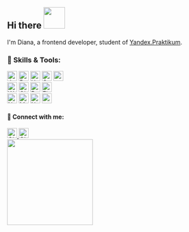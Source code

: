## Hi there <img src="https://media.giphy.com/media/mGcNjsfWAjY5AEZNw6/giphy.gif" width="50">

I'm Diana, a frontend developer, student of [Yandex.Praktikum](https://praktikum.yandex.ru/web/).


### 🔧 Skills & Tools:
<span>
  <img src="https://img.shields.io/badge/JavaScript-F5FFFA?logo=javascript&logoColor=F7DF1E" alt="JavaScript" height="23" />
  <img src="https://img.shields.io/badge/React-F5FFFA?logo=react&logoColor=61DAFB" alt="React" height="23" />
  <img src="https://img.shields.io/badge/HTML5-F5FFFA?logo=html5&logoColor=E34F26" alt="HTML5" height="23" />
  <img src="https://img.shields.io/badge/CSS3-F5FFFA?logo=css3&logoColor=1572B6" alt="CSS3" height="23" />
  <img src="https://img.shields.io/badge/BEM-F5FFFA" height="23" />
  
</span>
<br>
<span>
  <img src="https://img.shields.io/badge/Webpack-F5FFFA?logo=webpack&logoColor=8DD6F9" alt="Webpack" height="23" />
  <img src="https://img.shields.io/badge/Git-F5FFFA?logo=git&logoColor=F05032" alt="Git" height="23" />
  <img src="https://img.shields.io/badge/Bash-F5FFFA?logo=gnubash&logoColor=4EAA25" alt="Bash" height="23" />
  <img src="https://img.shields.io/badge/Figma-F5FFFA?logo=figma&logoColor=F24E1E" alt="Figma" height="23" />
</span>
<br>
<span>
  <img src="https://img.shields.io/badge/Nodejs-F5FFFA?logo=nodedotjs&logoColor=339933" alt="Nodejs" height="23" />
  <img src="https://img.shields.io/badge/MongoDB-F5FFFA?logo=mongodb&logoColor=47A248" alt="MongoDB" height="23" />
  <img src="https://img.shields.io/badge/Nginx-F5FFFA?logo=nginx&logoColor=009639" alt="Nginx" height="23" />
  <img src="https://img.shields.io/badge/Express.js-F5FFFA" height="23" />
</span>

<br>

#### 🤝 Connect with me:
<a href="https://github.com/dizhukova" target="_blank">
  <img src="https://img.shields.io/badge/github-%2324292e.svg?&style=for-the-badge&logo=github&logoColor=white" alt="Github" height="23" />
</a>
<a href="https://t.me/dizhukova" target="_blank">
<img src=https://img.shields.io/badge/telegram-0088cc?&style=for-the-badge&logo=telegram&logoColor=white" alt="Github" height="23"  />
</a>
                                                                                                                                             
<br>
                                       
<img src="https://media.giphy.com/media/LHZyixOnHwDDy/giphy.gif" align="center" style="width: 200px" />                                                                                                                                 
<!-- ![](https://github-readme-stats.vercel.app/api/top-langs/?username=dizhukova&layout=compact) -->
